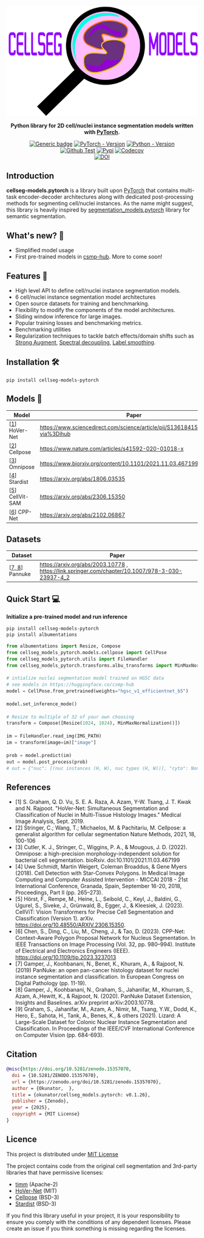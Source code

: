 <div align="center">

![Logo](./images/logo.png)

**Python library for 2D cell/nuclei instance segmentation models written with [PyTorch](https://pytorch.org/).**

[![Generic badge](https://img.shields.io/badge/License-MIT-<COLOR>.svg?style=for-the-badge)](https://github.com/okunator/cellseg_models.pytorch/blob/master/LICENSE)
[![PyTorch - Version](https://img.shields.io/badge/PYTORCH-2+-red?style=for-the-badge&logo=pytorch)](https://pytorch.org/)
[![Python - Version](https://img.shields.io/badge/PYTHON-3.10+-red?style=for-the-badge&logo=python&logoColor=white)](https://www.python.org/)
<br>
[![Github Test](https://img.shields.io/github/actions/workflow/status/okunator/cellseg_models.pytorch/tests.yml?label=Tests&logo=github&&style=for-the-badge)](https://github.com/okunator/cellseg_models.pytorch/actions/workflows/tests.yml)
[![Pypi](https://img.shields.io/pypi/v/cellseg-models-pytorch?color=blue&logo=pypi&style=for-the-badge)](https://pypi.org/project/cellseg-models-pytorch/)
[![Codecov](https://img.shields.io/codecov/c/github/okunator/cellseg_models.pytorch?logo=codecov&style=for-the-badge&token=oGSj7FZ1lm)](https://codecov.io/gh/okunator/cellseg_models.pytorch)
<br>
[![DOI](https://zenodo.org/badge/450787123.svg)](https://zenodo.org/badge/latestdoi/450787123)

</div>

<div align="center">

</div>

## Introduction

**cellseg-models.pytorch** is a library built upon [PyTorch](https://pytorch.org/) that contains multi-task encoder-decoder architectures along with dedicated post-processing methods for segmenting cell/nuclei instances. As the name might suggest, this library is heavily inspired by [segmentation_models.pytorch](https://github.com/qubvel/segmentation_models.pytorch) library for semantic segmentation. 

## What's new? 📢
- Simplified model usage
- First pre-trained models in [csmp-hub](https://huggingface.co/csmp-hub). More to come soon!

## Features 🌟

- High level API to define cell/nuclei instance segmentation models.
- 6 cell/nuclei instance segmentation model architectures
- Open source datasets for training and benchmarking.
- Flexibility to modify the components of the model architectures.
- Sliding window inference for large images.
- Popular training losses and benchmarking metrics.
- Benchmarking utilities
- Regularization techniques to tackle batch effects/domain shifts such as [Strong Augment](https://arxiv.org/abs/2206.15274), [Spectral decoupling](https://arxiv.org/abs/2011.09468), [Label smoothing](https://arxiv.org/abs/1512.00567).


## Installation 🛠️

```shell
pip install cellseg-models-pytorch
```

## Models 🤖

| Model                      | Paper                                                                          |
| -------------------------- | ------------------------------------------------------------------------------ |
| [[1](#Citation)] HoVer-Net | https://www.sciencedirect.com/science/article/pii/S1361841519301045?via%3Dihub |
| [[2](#Citation)] Cellpose  | https://www.nature.com/articles/s41592-020-01018-x                             |
| [[3](#Citation)] Omnipose  | https://www.biorxiv.org/content/10.1101/2021.11.03.467199v2                    |
| [[4](#Citation)] Stardist  | https://arxiv.org/abs/1806.03535                                               |
| [[5](#Citation)] CellVit-SAM  | https://arxiv.org/abs/2306.15350                                               |
| [[6](#Citation)] CPP-Net  | https://arxiv.org/abs/2102.06867                                               |

## Datasets

| Dataset                       | Paper                                                                                            |
| ----------------------------- | ------------------------------------------------------------------------------------------------ |
| [[7, 8](#References)] Pannuke | https://arxiv.org/abs/2003.10778 , https://link.springer.com/chapter/10.1007/978-3-030-23937-4_2 |


## Quick Start 💻

**Initialize a pre-trained model and run inference**
```
pip install cellseg-models-pytorch
pip install albumentations
```

```python
from albumentations import Resize, Compose
from cellseg_models_pytorch.models.cellpose import CellPose
from cellseg_models_pytorch.utils import FileHandler
from cellseg_models_pytorch.transforms.albu_transforms import MinMaxNormalization

# intialize nuclei segmentation model trained on HGSC data
# see models in https://huggingface.co/csmp-hub
model = CellPose.from_pretrained(weights="hgsc_v1_efficientnet_b5")

model.set_inference_mode()

# Resize to multiple of 32 of your own choosing
transform = Compose([Resize(1024, 1024), MinMaxNormalization()])

im = FileHandler.read_img(IMG_PATH)
im = transform(image=im)["image"]

prob = model.predict(im)
out = model.post_process(prob)
# out = {"nuc": [(nuc instances (H, W), nuc types (H, W))], "cyto": None, "tissue": None}
```


## References

- [1] S. Graham, Q. D. Vu, S. E. A. Raza, A. Azam, Y-W. Tsang, J. T. Kwak and N. Rajpoot. "HoVer-Net: Simultaneous Segmentation and Classification of Nuclei in Multi-Tissue Histology Images." Medical Image Analysis, Sept. 2019.
- [2] Stringer, C.; Wang, T.; Michaelos, M. & Pachitariu, M. Cellpose: a generalist algorithm for cellular segmentation Nature Methods, 2021, 18, 100-106
- [3] Cutler, K. J., Stringer, C., Wiggins, P. A., & Mougous, J. D. (2022). Omnipose: a high-precision morphology-independent solution for bacterial cell segmentation. bioRxiv. doi:10.1101/2021.11.03.467199
- [4] Uwe Schmidt, Martin Weigert, Coleman Broaddus, & Gene Myers (2018). Cell Detection with Star-Convex Polygons. In Medical Image Computing and Computer Assisted Intervention - MICCAI 2018 - 21st International Conference, Granada, Spain, September 16-20, 2018, Proceedings, Part II (pp. 265–273).
- [5] Hörst, F., Rempe, M., Heine, L., Seibold, C., Keyl, J., Baldini, G., Ugurel, S., Siveke, J., Grünwald, B., Egger, J., & Kleesiek, J. (2023). CellViT: Vision Transformers for Precise Cell Segmentation and Classification (Version 1). arXiv. https://doi.org/10.48550/ARXIV.2306.15350.
- [6] Chen, S., Ding, C., Liu, M., Cheng, J., & Tao, D. (2023). CPP-Net: Context-Aware Polygon Proposal Network for Nucleus Segmentation. In IEEE Transactions on Image Processing (Vol. 32, pp. 980–994). Institute of Electrical and Electronics Engineers (IEEE). https://doi.org/10.1109/tip.2023.3237013
- [7] Gamper, J., Koohbanani, N., Benet, K., Khuram, A., & Rajpoot, N. (2019) PanNuke: an open pan-cancer histology dataset for nuclei instance segmentation and classification. In European Congress on Digital Pathology (pp. 11-19).
- [8] Gamper, J., Koohbanani, N., Graham, S., Jahanifar, M., Khurram, S., Azam, A.,Hewitt, K., & Rajpoot, N. (2020). PanNuke Dataset Extension, Insights and Baselines. arXiv preprint arXiv:2003.10778.
- [9] Graham, S., Jahanifar, M., Azam, A., Nimir, M., Tsang, Y.W., Dodd, K., Hero, E., Sahota, H., Tank, A., Benes, K., & others (2021). Lizard: A Large-Scale Dataset for Colonic Nuclear Instance Segmentation and Classification. In Proceedings of the IEEE/CVF International Conference on Computer Vision (pp. 684-693).

## Citation

```bibtex
@misc{https://doi.org/10.5281/zenodo.15357070,
  doi = {10.5281/ZENODO.15357070},
  url = {https://zenodo.org/doi/10.5281/zenodo.15357070},
  author = {Okunator,  },
  title = {okunator/cellseg_models.pytorch: v0.1.26},
  publisher = {Zenodo},
  year = {2025},
  copyright = {MIT License}
}
```

## Licence

This project is distributed under [MIT License](https://github.com/okunator/cellseg_models.pytorch/blob/main/LICENSE)

The project contains code from the original cell segmentation and 3rd-party libraries that have permissive licenses:

- [timm](https://github.com/rwightman/pytorch-image-models) (Apache-2)
- [HoVer-Net](https://github.com/vqdang/hover_net) (MIT)
- [Cellpose](https://github.com/MouseLand/cellpose) (BSD-3)
- [Stardist](https://github.com/stardist/stardist) (BSD-3)

If you find this library useful in your project, it is your responsibility to ensure you comply with the conditions of any dependent licenses. Please create an issue if you think something is missing regarding the licenses.
